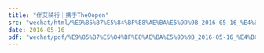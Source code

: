 ```yaml
---
title: "伴艾骑行｜携手TheOopen"
src: "wechat/html/%E9%85%B7%E5%84%BF%E8%AE%BA%E5%9D%9B_2016-05-16_%E4%BC%B4%E8%89%BE%E9%AA%91%E8%A1%8C%EF%BD%9C%E6%90%BA%E6%89%8BTheOopen.html"
date: 2016-05-16
pdf: "wechat/pdf/%E9%85%B7%E5%84%BF%E8%AE%BA%E5%9D%9B_2016-05-16_%E4%BC%B4%E8%89%BE%E9%AA%91%E8%A1%8C%EF%BD%9C%E6%90%BA%E6%89%8BTheOopen.pdf"
---
```

